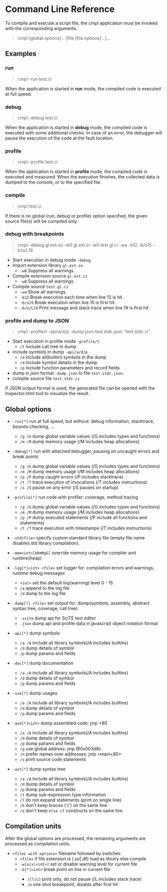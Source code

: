 # Command Line Reference

To compile and execute a script file, the cmpl application must be invoked with the corresponding arguments.

>cmpl \[global.options\]... \[file \[file.options\]...\]...

## Examples

### run

>cmpl -run test.ci

When the application is started in **run** mode, the compiled code is executed at full speed.

### debug

>cmpl -debug test.ci

When the application is started in **debug** mode, the compiled code is executed with some additional checks.
In case of an error, the debugger will pause the execution of the code at the fault location.

### profile

>cmpl -profile test.ci

When the application is started in **profile** mode, the compiled code is executed and measured.
When the execution finishes, the collected data is dumped to the console, or to the specified file.

### compile

>cmpl test.ci

If there is no global (run, debug or profile) option specified, the given source file(s) will be compiled only.

### debug with breakpoints

>cmpl -debug gl.ext.so -w0 gl.ext.ci -w0 test.gl.ci -wa -b12 -b/o15 -b/o/L19

- Start execution in debug mode `-debug`.
- Import extension library `gl.ext.so`
	- `-w0` Suppress all warnings.
- Compile extension source `gl.ext.ci`
	- `-w0` Suppress all warnings.
- Compile source `test.gl.ci`
	- `-wa` Show all warnings.
	- `-b12` Break execution each time when line 12 is hit.
	- `-b/o15` Break execution when line 15 is first hit.
	- `-b/o/L19` Print message and stack trace when line 19 is first hit.

### profile and dump to JSON

>cmpl -profile/t -api/a/d/p -dump.json test.stdc.json "test.stdc.ci"

- Start execution in profile mode `-profile/t`.
	- `/t` include call tree in dump
- Include symbols in dump `-api/a/d/p`
	- `/a` include all(builtin) symbols in the dump
	- `/d` include symbol details in the dump
	- `/p` include function parameters and record fields
- dump in json format `-dump.json` to file `test.stdc.json`.
- compile source file `test.stdc.ci`

If JSON output format is used, the generated file can be opened with the Inspector.html tool to visualize the result.

## Global options

- `-run[*]`               run at full speed, but without: debug information, stacktrace, bounds checking, ...
	- `/g /G`             dump global variable values (/G includes types and functions)
	- `/m /M`             dump memory usage (/M includes heap allocations)

- `-debug[*]`             run with attached debugger, pausing on uncaught errors and break points
	- `/g /G`             dump global variable values (/G includes types and functions)
	- `/m /M`             dump memory usage (/M includes heap allocations)
	- `/p /P`             dump caught errors (/P includes stacktrace)
	- `/t /T`             trace execution of invocations (/T includes instructions)
	- `/s /S`             pause on any error (/S pauses on startup)

- `-profile[*]`           run code with profiler: coverage, method tracing
	- `/g /G`             dump global variable values (/G includes types and functions)
	- `/m /M`             dump memory usage (/M includes heap allocations)
	- `/p /P`             dump executed statements (/P include all functions and statements)
	- `/t /T`             trace execution with timestamps (/T includes instructions)

- `-std<file>`            specify custom standard library file (empty file name disables std library compilation).

- `-mem<int>[kKmMgG]`     override memory usage for compiler and runtime(heap)

- `-log[*]<int> <file>`   set logger for: compilation errors and warnings, runtime debug messages
	- `<int>`             set the default log(warning) level 0 - 15
	- `/a`                append to the log file
	- `/d`                dump to the log file

- `-dump[?] <file>`       set output for: dump(symbols, assembly, abstract syntax tree, coverage, call tree)
	- `.scite`            dump api for SciTE text editor
	- `.json`             dump api and profile data in javascript object notation format

- `-api[*]`               dump symbols
	- `/a /A`             include all library symbols(/A includes builtins)
	- `/d`                dump details of symbol
	- `/p`                dump params and fields

- `-doc[*]`               dump documentation
	- `/a /A`             include all library symbols(/A includes builtins)
	- `/d`                dump details of symbol
	- `/p`                dump params and fields

- `-use[*]`               dump usages
	- `/a /A`             include all library symbols(/A includes builtins)
	- `/d`                dump details of symbol
	- `/p`                dump params and fields

- `-asm[*]<int>`          dump assembled code: jmp +80
	- `/a /A`             include all library symbols(/A includes builtins)
	- `/d`                dump details of symbol
	- `/p`                dump params and fields
	- `/g`                use global address: jmp @0x003d8c
	- `/n`                prefer names over addresses: jmp <main+80>
	- `/s`                print source code statements

- `-ast[*]`               dump syntax tree
	- `/a /A`             include all library symbols(/A includes builtins)
	- `/d`                dump details of symbol
	- `/p`                dump params and fields
	- `/t`                dump sub-expression type information
	- `/l`                do not expand statements (print on single line)
	- `/b`                don't keep braces ('{') on the same line
	- `/e`                don't keep `else if` constructs on the same line


## Compilation units

After the global options are processed, the remaining arguments are processed as compilation units.

- `<files with options>`  filename followed by switches
	- `<file>`            if file extension is (.so|.dll) load as library else compile
	- `-w[a|x|<int>]`     set or disable warning level for current file
	- `-b[*]<int>`        break point on <int> line in current file
		- `/[l|L]`        print only, do not pause (/L includes stack trace)
		- `/o`            one shot breakpoint, disable after first hit
